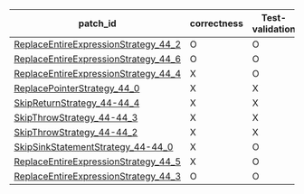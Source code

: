  | patch_id |correctness |Test-validation |NPEX-validation |
 |--- | --- | --- | --- | 
 | [ReplaceEntireExpressionStrategy_44_2](./patches/ReplaceEntireExpressionStrategy_44_2/patch.java#41) | O | O | O | 
 | [ReplaceEntireExpressionStrategy_44_6](./patches/ReplaceEntireExpressionStrategy_44_6/patch.java#41) | O | O | O | 
 | [ReplaceEntireExpressionStrategy_44_4](./patches/ReplaceEntireExpressionStrategy_44_4/patch.java#41) | X | O | X | 
 | [ReplacePointerStrategy_44_0](./patches/ReplacePointerStrategy_44_0/patch.java#41) | X | X | X | 
 | [SkipReturnStrategy_44-44_4](./patches/SkipReturnStrategy_44-44_4/patch.java#41) | X | X | X | 
 | [SkipThrowStrategy_44-44_3](./patches/SkipThrowStrategy_44-44_3/patch.java#41) | X | X | X | 
 | [SkipThrowStrategy_44-44_2](./patches/SkipThrowStrategy_44-44_2/patch.java#41) | X | X | X | 
 | [SkipSinkStatementStrategy_44-44_0](./patches/SkipSinkStatementStrategy_44-44_0/patch.java#41) | X | O | X | 
 | [ReplaceEntireExpressionStrategy_44_5](./patches/ReplaceEntireExpressionStrategy_44_5/patch.java#41) | X | O | X | 
 | [ReplaceEntireExpressionStrategy_44_3](./patches/ReplaceEntireExpressionStrategy_44_3/patch.java#41) | O | O | O | 
